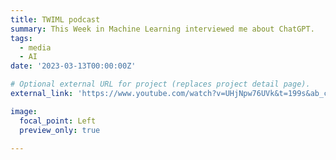 ```yaml
---
title: TWIML podcast
summary: This Week in Machine Learning interviewed me about ChatGPT.
tags:
  - media
  - AI
date: '2023-03-13T00:00:00Z'

# Optional external URL for project (replaces project detail page).
external_link: 'https://www.youtube.com/watch?v=UHjNpw76UVk&t=199s&ab_channel=TheTWIMLAIPodcastwithSamCharrington'

image:
  focal_point: Left
  preview_only: true

---
```

